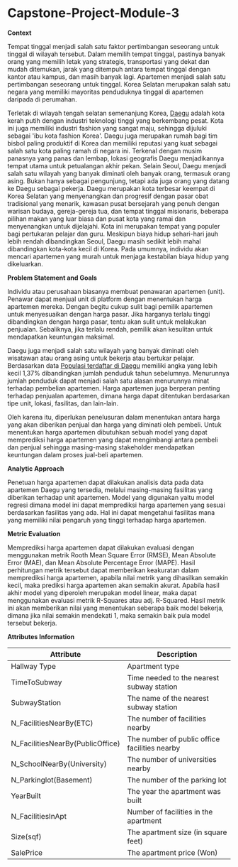 # Capstone-Project-Module-3

**Context**

Tempat tinggal menjadi salah satu faktor pertimbangan seseorang untuk tinggal di wilayah tersebut. Dalam memilih tempat tinggal, pastinya banyak orang yang memilih letak yang strategis, transportasi yang dekat dan mudah ditemukan, jarak yang ditempuh antara tempat tinggal dengan kantor atau kampus, dan masih banyak lagi. Apartemen menjadi salah satu pertimbangan seseorang untuk tinggal. Korea Selatan merupakan salah satu negara yang memiliki mayoritas penduduknya tinggal di apartemen daripada di perumahan. 

Terletak di wilayah tengah selatan semenanjung Korea, [Daegu](https://www.gone2korea.com/popular-destinations-daegu/#:~:text=Daegu%20is%20well%20known%20for,fantastic%20festivals%20throughout%20the%20year.) adalah kota kerah putih dengan industri teknologi tinggi yang berkembang pesat. Kota ini juga memiliki industri fashion yang sangat maju, sehingga dijuluki sebagai 'ibu kota fashion Korea'. Daegu juga merupakan rumah bagi tim bisbol paling produktif di Korea dan memiliki reputasi yang kuat sebagai salah satu kota paling ramah di negara ini. Terkenal dengan musim panasnya yang panas dan lembap, lokasi geografis Daegu menjadikannya tempat utama untuk petualangan akhir pekan.  Selain Seoul, Daegu menjadi salah satu wilayah yang banyak diminati oleh banyak orang, termasuk orang asing. Bukan hanya sebagai pengunjung, tetapi ada juga orang yang datang ke Daegu sebagai pekerja. Daegu merupakan kota terbesar keempat di Korea Selatan yang menyenangkan dan progresif dengan pasar obat tradisional yang menarik, kawasan pusat bersejarah yang penuh dengan warisan budaya, gereja-gereja tua, dan tempat tinggal misionaris, beberapa pilihan makan yang luar biasa dan pusat kota yang ramai dan menyenangkan untuk dijelajahi. Kota ini merupakan tempat yang populer bagi pertukaran pelajar dan guru. Meskipun biaya hidup sehari-hari jauh lebih rendah dibandingkan Seoul, Daegu masih sedikit lebih mahal dibandingkan kota-kota kecil di Korea. Pada umumnya, individu akan mencari apartemen yang murah untuk menjaga kestabilan biaya hidup yang dikeluarkan. 

**Problem Statement and Goals**

 Individu atau perusahaan biasanya membuat penawaran apartemen (unit). Penawar dapat menjual unit di platform dengan menentukan harga apartemen mereka. Dengan begitu cukup sulit bagi pemilik apartemen untuk menyesuaikan dengan harga pasar. Jika harganya terlalu tinggi dibandingkan dengan harga pasar, tentu akan sulit untuk melakukan penjualan. Sebaliknya, jika terlalu rendah, pemilik akan kesulitan untuk mendapatkan keuntungan maksimal. 

 Daegu juga menjadi salah satu wilayah yang banyak diminati oleh wisatawan atau orang asing untuk bekerja atau bertukar pelajar. Berdasarkan data [Populasi terdaftar di Daegu](https://www.daegu.go.kr/english/index.do?menu_id=00939612) memiliki angka yang lebih kecil 1,37% dibandingkan jumlah penduduk tahun sebelumnya. Menurunnya jumlah penduduk dapat menjadi salah satu alasan menurunnya minat terhadap pembelian apartemen. Harga apartemen juga berperan penting terhadap penjualan apartemen, dimana harga dapat ditentukan berdasarkan tipe unit, lokasi, fasilitas, dan lain-lain. 

 Oleh karena itu, diperlukan penelusuran dalam menentukan antara harga yang akan diberikan penjual dan harga yang diminati oleh pembeli. Untuk menentukan harga apartemen dibutuhkan sebuah model yang dapat memprediksi harga apartemen yang dapat mengimbangi antara pembeli dan penjual sehingga masing-masing stakeholder mendapatkan keuntungan dalam proses jual-beli apartemen. 


 **Analytic Approach**

Penetuan harga apartemen dapat dilakukan analisis data pada data apartemen Daegu yang tersedia, melalui masing-masing fasilitas yang diberikan terhadap unit apartemen. Model yang digunakan yaitu model regresi dimana model ini dapat memprediksi harga apartemen yang sesuai berdasarkan fasilitas yang ada. Hal ini dapat mengetahui fasilitas mana yang memiliki nilai pengaruh yang tinggi terhadap harga apartemen.


**Metric Evaluation**

Memprediksi harga apartemen dapat dilakukan evaluasi dengan menggunakan metrik Rooth Mean Square Error (RMSE), Mean Absolute Error (MAE), dan Mean Absolute Percentage Error (MAPE). Hasil perhitungan metrik tersebut dapat memberikan keakuratan dalam memprediksi harga apartemen, apabila nilai metrik yang dihasilkan semakin kecil, maka prediksi harga apartemen akan semakin akurat. Apabila hasil akhir model yang diperoleh merupakan model linear, maka dapat menggunakan evaluasi metrik R-Squares atau adj. R-Squared. Hasil metrik ini akan memberikan nilai yang menentukan seberapa baik model bekerja, dimana jika nilai semakin mendekati 1, maka semakin baik pula model tersebut bekerja.


**Attributes Information**

| **Attribute** | **Description** |
| --- | --- |
| Hallway Type | Apartment type |
| TimeToSubway | Time needed to the nearest subway station |
| SubwayStation | The name of the nearest subway station |
| N_FacilitiesNearBy(ETC) | The number of facilities nearby |
| N_FacilitiesNearBy(PublicOffice) | The number of public office facilities nearby |
| N_SchoolNearBy(University) | The number of universities nearby |
| N_Parkinglot(Basement) | The number of the parking lot |
| YearBuilt |The year the apartment was built |
| N_FacilitiesInApt | Number of facilities in the apartment|
| Size(sqf) | The apartment size (in square feet) |
| SalePrice | The apartment price (Won) |


<br>

